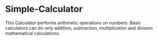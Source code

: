 # Simple-Calculator
This Calculator performs arithmetic operations on numbers. Basic calculators can do only addition, subtraction, multiplication and division mathematical calculations.
